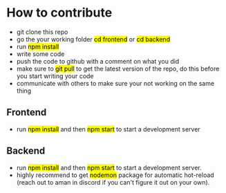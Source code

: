 # How to contribute

* git clone this repo
* go the your working folder <mark>cd frontend</mark> or <mark>cd backend</mark>
* run <mark>npm install</mark>
* write some code
* push the code to github with a comment on what you did
* make sure to <mark>git pull</mark> to get the latest version of the repo, do this before you start writing your code
* communicate with others to make sure your not working on the same thing 

## Frontend
* run <mark>npm install</mark> and then <mark>npm start</mark> to start a development server

## Backend
* run <mark>npm install</mark> and then <mark>npm start</mark> to start a development server.
* highly recommend to get <mark>nodemon</mark> package for automatic hot-reload (reach out to aman in discord if you can't figure it out on your own).